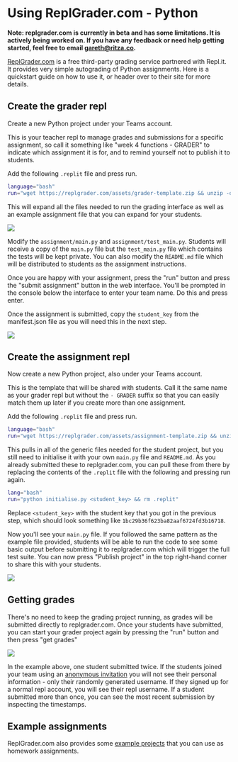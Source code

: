 # Using ReplGrader.com - Python

**Note: replgrader.com is currently in beta and has some limitations. It is actively being worked on. If you have any feedback or need help getting started, feel free to email gareth@ritza.co.**

[ReplGrader.com](https://replgrader.com) is a free third-party grading service partnered with Repl.it. It provides very simple autograding of Python assignments. Here is a quickstart guide on how to use it, or header over to their site for more details.

## Create the grader repl
Create a new Python project under your Teams account.

This is your teacher repl to manage grades and submissions for a specific assignment, so call it something like "week 4 functions - GRADER" to indicate which assignment it is for, and to remind yourself not to publish it to students.

Add the following `.replit` file and press run.

```bash
language="bash"
run="wget https://replgrader.com/assets/grader-template.zip && unzip -o grader-template.zip && rm .replit" 
```

This will expand all the files needed to run the grading interface as well as an example assignment file that you can expand for your students.

![](/images/teamsForEducation/replgrader-com-structure.png)

Modify the `assignment/main.py` and `assignment/test_main.py`. Students will receive a copy of the `main.py` file but the `test_main.py` file which contains the tests will be kept private. You can also modify the `README.md` file which will be distributed to students as the assignment instructions.

Once you are happy with your assignment, press the "run" button and press the "submit assignment" button in the web interface. You'll be prompted in the console below the interface to enter your team name. Do this and press enter.

Once the assignment is submitted, copy the `student_key` from the manifest.json file as you will need this in the next step.

![](/images/teamsForEducation/replgrader-com-student-key.png)


## Create the assignment repl
Now create a new Python project, also under your Teams account.

This is the template that will be shared with students. Call it the same name as your grader repl but without the `- GRADER` suffix so that you can easily match them up later if you create more than one assignment. 

Add the following `.replit` file and press run.

```bash
language="bash"
run="wget https://replgrader.com/assets/assignment-template.zip && unzip -o replgrader-student-template.zip"
```

This pulls in all of the generic files needed for the student project, but you still need to initialise it with your own `main.py` file and `README.md`. As you already submitted these to replgrader.com, you can pull these from there by replacing the contents of the `.replit` file with the following and pressing run again.

```bash
lang="bash"
run="python initialise.py <student_key> && rm .replit"
```

Replace `<student_key>` with the student key that you got in the previous step, which should look something like `1bc29b36f623ba82aaf6724fd3b16718`.

Now you'll see your `main.py` file. If you followed the same pattern as the example file provided, students will be able to run the code to see some basic output before submitting it to replgrader.com which will trigger the full test suite. You can now press "Publish project" in the top right-hand corner to share this with your students.

![](/images/teamsForEducation/replgrader-com-initialised.png)

## Getting grades

There's no need to keep the grading project running, as grades will be submitted directly to replgrader.com. Once your students have submitted, you can start your grader project again by pressing the "run" button and then press "get grades"

![](/images/teamsForEducation/replgrader-com-grades.png)

In the example above, one student submitted twice. If the students joined your team using an [anonymous invitation](https://docs.repl.it/Teams/Invitations) you will not see their personal information - only their randomly generated username. If they signed up for a normal repl account, you will see their repl username. If a student submitted more than once, you can see the most recent submission by inspecting the timestamps.

## Example assignments

ReplGrader.com also provides some [example projects](https://replgrader.com/pages/home.html#examples) that you can use as homework assignments.


